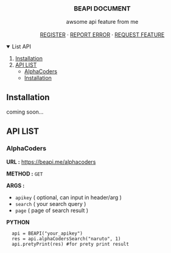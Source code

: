 
  <h3 align="center">BEAPI DOCUMENT</h3>

  <p align="center">
    awsome api feature from me
    <br />
    <br />
    <a href="https://beapi.me/register">REGISTER</a>
    ·
    <a href="https://wa.me/6289625658302?text=Report+Bug">REPORT ERROR</a>
    ·
    <a href="https://wa.me/6289625658302?text=Request+Feature">REQUEST FEATURE</a>
  </p>
  
  
  <!-- TABLE OF CONTENTS -->
<details open="open">
  <summary>List API</summary>
  <ol>
    <li><a href="#installation">Installation</a></li>
    <li>
      <a href="#API-LIST">API LIST</a>
      <ul>
        <li><a href="#AlphaCoders">AlphaCoders</a></li>
        <li><a href="#installation">Installation</a></li>
      </ul>
    </li>
  </ol>
</details>

## Installation
coming soon...

<!-- API LIST -->
## API LIST
### AlphaCoders
**URL :** 
<https://beapi.me/alphacoders>

**METHOD :**
`GET`

**ARGS :**
- `apikey` ( optional, can input in header/arg )
- `search` ( your search query )
- `page` ( page of search result )

**PYTHON**
```PY
  api = BEAPI("your_apikey")
  res = api.alphaCodersSearch("naruto", 1)
  api.pretyPrint(res) #for prety print result
```
